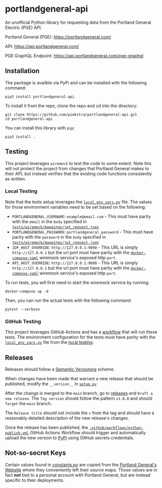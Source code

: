 # portlandgeneral-api
An unofficial Python library for requesting data from the Portland General Electric (PGE) API.

Portland General (PGE): https://portlandgeneral.com/

API: https://api.portlandgeneral.com/

PGE GraphQL Endpoint: https://api.portlandgeneral.com/pge-graphql

## Installation

The package is availble via PyPi and can be installed with the following command:
```
pip3 install portlandgeneral-api
```

To install it from the repo, clone the repo and cd into the directory:

```
git clone https://github.com/piekstra/portlandgeneral-api.git
cd portlandgeneral-api
```

You can install this library with `pip`:

```
pip3 install .
```

## Testing

This project leverages `wiremock` to test the code to some extent. Note this will not protect the project from changes that Portland General makes to their API, but instead verifies that the existing code functions consistently as written.

### Local Testing 

Note that the tests setup leverages the [`local_env_vars.py`](tests/local_env_vars.py) file. The values for those environment variables need to be set based on the following:

* `PORTLANDGENERAL_USERNAME`: `example@email.com` - This must have parity with the `email` in the `body` specified in [`tests/wiremock/mappings/jwt_request.json`](tests/wiremock/mappings/jwt_request.json)
* `PORTLANDGENERAL_PASSWORD`: `portlandgeneral_password` - This must have parity with the `password` in the `body` specified in [`tests/wiremock/mappings/jwt_request.json`](tests/wiremock/mappings/jwt_request.json)
* `IDP_HOST_OVERRIDE`: `http://127.0.0.1:9090` - This URL is simply `http://127.0.0.1` but the url port must have parity with the [`docker-compose.yaml`](docker-compose.yaml) wiremock service's exposed http `port`. 
* `API_HOST_OVERRIDE`: `http://127.0.0.1:9090` - This URL is simply `http://127.0.0.1` but the url port must have parity with the [`docker-compose.yaml`](docker-compose.yaml) wiremock service's exposed http `port`. 

To run tests, you will first need to start the wiremock service by running:

```
docker-compose up -d
```

Then, you can run the actual tests with the following command:

```
pytest --verbose
```

### GitHub Testing

This project leverages GitHub Actions and has a [workflow](.github/workflows/python-package.yml) that will run these tests. The environment configuration for the tests must have parity with the [`local_env_vars.py`](tests/local_env_vars.py) file from the [local testing](#local-testing).


## Releases

Releases should follow a [Semantic Versioning](https://semver.org/) scheme. 

When changes have been made that warrant a new release that should be published, modify the `__version__` in [`setup.py`](setup.py) 

After the change is merged to the `main` branch, go to [releases](https://github.com/piekstra/portlandgeneral-api/releases) and `Draft a new release`. The `Tag version` should follow the pattern `v1.0.0` and should `Target` the `main` branch. 

The `Release title` should not include the `v` from the tag and should have a reasonably detailed description of the new release's changes. 

Once the release has been published, the [`.github/workflows/python-publish.yml`](.github/workflows/python-publish.yml) GitHub Actions Workflow should trigger and automatically upload the new version to [PyPi](https://pypi.org/) using GitHub secrets credentials.

## Not-so-secret Keys

Certain values found in [constants.py](./portlandgeneral/constants.py) are copied from the [Portland General's Website](https://portlandgeneral.com/) where they conveniently left their source maps. Those values are in fact ***not*** tied to a personal account with Portland General, but are instead specific to their deployments.

